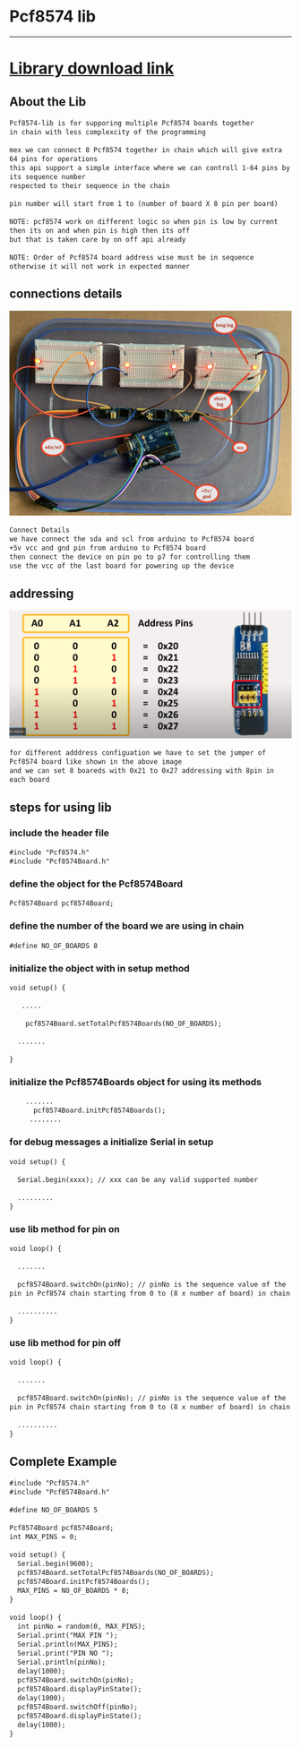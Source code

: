 # Pcf8574 lib

---

# <a href="https://github.com/adarshkumarsingh83/Pcf8574-lib/archive/main.zip"> Library download link </a>

## About the Lib
```
Pcf8574-lib is for supporing multiple Pcf8574 boards together 
in chain with less complexcity of the programming 

mex we can connect 8 Pcf8574 together in chain which will give extra 64 pins for operations 
this api support a simple interface where we can controll 1-64 pins by its sequence number 
respected to their sequence in the chain 

pin number will start from 1 to (number of board X 8 pin per board)

NOTE: pcf8574 work on different logic so when pin is low by current then its on and when pin is high then its off 
but that is taken care by on off api already 

NOTE: Order of Pcf8574 board address wise must be in sequence otherwise it will not work in expected manner 

``` 

## connections details 

![img](/image/connections.JPG)
```
Connect Details 
we have connect the sda and scl from arduino to Pcf8574 board 
+5v vcc and gnd pin from arduino to Pcf8574 board 
then connect the device on pin po to p7 for controlling them 
use the vcc of the last board for powering up the device 

```


## addressing 
![img](/image/PCF8574-ADDRESS-CONFIG.png)
```
for different adddress configuation we have to set the jumper of Pcf8574 board like shown in the above image 
and we can set 8 boareds with 0x21 to 0x27 addressing with 8pin in each board
```

## steps for using lib

### include the header file 
```
#include "Pcf8574.h"
#include "Pcf8574Board.h"
```


### define the object for the Pcf8574Board
```
Pcf8574Board pcf8574Board;
```

### define the number of the board we are using in chain 
```
#define NO_OF_BOARDS 8
```

### initialize the object with in setup method 
```
void setup() {
  
   .....

    pcf8574Board.setTotalPcf8574Boards(NO_OF_BOARDS);
  
  .......

}

```

### initialize the Pcf8574Boards object for using its methods 

```
    .......
      pcf8574Board.initPcf8574Boards();
     ........
```


### for debug messages a initialize Serial in setup 
```
void setup() {
  
  Serial.begin(xxxx); // xxx can be any valid supported number 

  .........
}

```

### use lib method for pin on 
```
void loop() {
  
  .......

  pcf8574Board.switchOn(pinNo); // pinNo is the sequence value of the pin in Pcf8574 chain starting from 0 to (8 x number of board) in chain 
  
  ..........
}

```

### use lib method for pin off

```
void loop() {
  
  .......

  pcf8574Board.switchOn(pinNo); // pinNo is the sequence value of the pin in Pcf8574 chain starting from 0 to (8 x number of board) in chain 
  
  ..........
}
```


## Complete Example 
```
#include "Pcf8574.h"
#include "Pcf8574Board.h"

#define NO_OF_BOARDS 5

Pcf8574Board pcf8574Board;
int MAX_PINS = 0;

void setup() {
  Serial.begin(9600);
  pcf8574Board.setTotalPcf8574Boards(NO_OF_BOARDS);
  pcf8574Board.initPcf8574Boards();
  MAX_PINS = NO_OF_BOARDS * 8;
}

void loop() {
  int pinNo = random(0, MAX_PINS);
  Serial.print("MAX PIN ");
  Serial.println(MAX_PINS);
  Serial.print("PIN NO ");
  Serial.println(pinNo);
  delay(1000);
  pcf8574Board.switchOn(pinNo);
  pcf8574Board.displayPinState();
  delay(1000);
  pcf8574Board.switchOff(pinNo);
  pcf8574Board.displayPinState();
  delay(1000);
}

```

